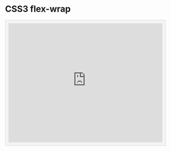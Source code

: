 # CSS3 flex-wrap

<style>
    .interactive {
        background-color: #f4f4f4;
        border: 1px solid #d5d5d5;
        color: #1b1b1b;
        padding: 10px;
        width: 100%;
    }
</style>

<iframe class="interactive" height="390" src="https://interactive-examples.mdn.mozilla.net/pages/css/flex-wrap.html" title="MDN Web Docs Interactive Example" loading="lazy">
</iframe>
